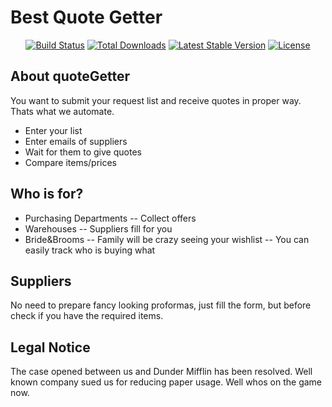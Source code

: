 <h1> Best Quote Getter </h1>
<p align="center">
<a href="https://travis-ci.org/laravel/framework"><img src="https://travis-ci.org/laravel/framework.svg" alt="Build Status"></a>
<a href="https://packagist.org/packages/laravel/framework"><img src="https://img.shields.io/packagist/dt/laravel/framework" alt="Total Downloads"></a>
<a href="https://packagist.org/packages/laravel/framework"><img src="https://img.shields.io/packagist/v/laravel/framework" alt="Latest Stable Version"></a>
<a href="https://packagist.org/packages/laravel/framework"><img src="https://img.shields.io/packagist/l/laravel/framework" alt="License"></a>
</p>

## About quoteGetter

You want to submit your request list and receive quotes in proper way. Thats what we automate.

- Enter your list
- Enter emails of suppliers
- Wait for them to give quotes
- Compare items/prices


## Who is for?
- Purchasing Departments 
   -- Collect offers
- Warehouses
   -- Suppliers fill for you
- Bride&Brooms
   -- Family will be crazy seeing your wishlist
   -- You can easily track who is buying what
   


## Suppliers

No need to prepare fancy looking proformas, just fill the form, but before check  if you have the required items.

## Legal Notice
The case opened between us and Dunder Mifflin has been resolved. Well known company sued us for reducing paper usage. Well whos on the game now.


